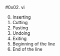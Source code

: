 #0x02. vi

0. Inserting
1. Cutting
2. Pasting
3. Undoing
4. Exiting
5. Beginning of the line
6. End of the line
